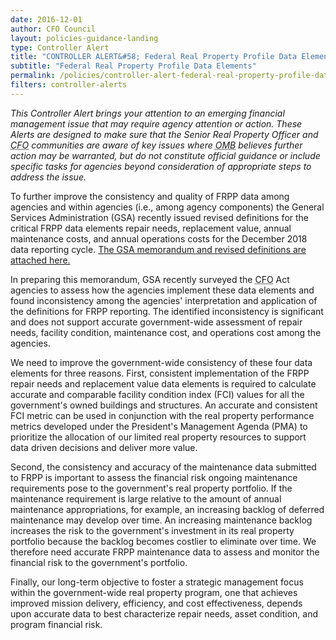 ```yaml
---
date: 2016-12-01
author: CFO Council
layout: policies-guidance-landing
type: Controller Alert
title: "CONTROLLER ALERT&#58; Federal Real Property Profile Data Elements"
subtitle: "Federal Real Property Profile Data Elements"
permalink: /policies/controller-alert-federal-real-property-profile-data-elements/
filters: controller-alerts
---
```

*This Controller Alert brings your attention to an emerging financial management issue that may require agency attention or action. These Alerts are designed to make sure that the Senior Real Property Officer and <abbr title="Chief Financial Officer">CFO</abbr> communities are aware of key issues where <abbr title="Office of Management and Budget">OMB</abbr> believes further action may be warranted, but do not constitute official guidance or include specific tasks for agencies beyond consideration of appropriate steps to address the issue.*

To further improve the consistency and quality of FRPP data among agencies and within agencies (i.e., among agency components) the General Services Administration (GSA) recently issued revised definitions for the critical FRPP data elements repair needs, replacement value, annual maintenance costs, and annual operations costs for the December 2018 data reporting cycle. <a href="{{site.baseurl}}/wp-content/uploads/2016/12/GSA-Memo-to-Agencies-Regarding-Revised-Definitions-for-FY-2018-Reporting-12.1.16.pdf">The GSA memorandum and revised definitions are attached here.</a>

In preparing this memorandum, GSA recently surveyed the <abbr title="Chief Financial Officer">CFO</abbr> Act agencies to assess how the agencies implement these data elements and found inconsistency among the agencies' interpretation and application of the definitions for FRPP reporting. The identified inconsistency is significant and does not support accurate government-wide assessment of repair needs, facility condition, maintenance cost, and operations cost among the agencies.

We need to improve the government-wide consistency of these four data elements for three reasons. First, consistent implementation of the FRPP repair needs and replacement value data elements is required to calculate accurate and comparable facility condition index (FCI) values for all the government's owned buildings and structures. An accurate and consistent FCI metric can be used in conjunction with the real property performance metrics developed under the President's Management Agenda (PMA) to prioritize the allocation of our limited real property resources to support data driven decisions and deliver more value.

Second, the consistency and accuracy of the maintenance data submitted to FRPP is important to assess the financial risk ongoing maintenance requirements pose to the government's real property portfolio. If the maintenance requirement is large relative to the amount of annual maintenance appropriations, for example, an increasing backlog of deferred maintenance may develop over time. An increasing maintenance backlog increases the risk to the government's investment in its real property portfolio because the backlog becomes costlier to eliminate over time. We therefore need accurate FRPP maintenance data to assess and monitor the financial risk to the government's portfolio.

Finally, our long-term objective to foster a strategic management focus within the government-wide real property program, one that achieves improved mission delivery, efficiency, and cost effectiveness, depends upon accurate data to best characterize repair needs, asset condition, and program financial risk.
